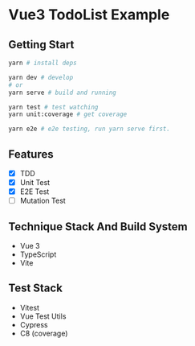 # Vue3 TodoList Example

## Getting Start
```bash
yarn # install deps

yarn dev # develop
# or
yarn serve # build and running    

yarn test # test watching
yarn unit:coverage # get coverage

yarn e2e # e2e testing, run yarn serve first.
```
## Features
- [x] TDD
- [x] Unit Test
- [x] E2E Test
- [ ] Mutation Test

## Technique Stack And Build System
- Vue 3
- TypeScript
- Vite

## Test Stack
- Vitest
- Vue Test Utils
- Cypress
- C8 (coverage)



